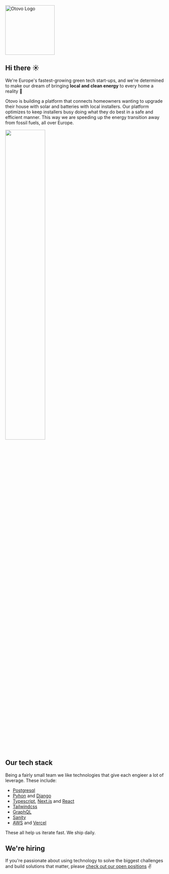 <picture>
  <source media="(prefers-color-scheme: dark)" srcset="https://user-images.githubusercontent.com/2470775/197496099-bc7bfa45-e329-483d-90d5-b48b98f814d7.png">
  <source media="(prefers-color-scheme: light)" srcset="https://user-images.githubusercontent.com/2470775/197496093-5541b09f-74f2-4ebb-b5c0-b63182dda772.png">
  <img src="https://user-images.githubusercontent.com/2470775/197496093-5541b09f-74f2-4ebb-b5c0-b63182dda772.png" width="156" alt="Otovo Logo" />
</picture>


## Hi there ☀️

We're Europe's fastest-growing green tech start-ups, and we're determined to make our dream of bringing **local and clean energy** to every home a reality 🌱

Otovo is building a platform that connects homeowners wanting to upgrade their house with solar and batteries with local installers. Our platform optimizes to keep installers busy doing what they do best in a safe and efficient manner. This way we are speeding up the energy transition away from fossil fuels, all over Europe.

<img src="https://www.otovo.com/images/map-2022.svg" width="50%" />


## Our tech stack

Being a fairly small team we like technologies that give each engieer a lot of leverage. These include:

- [Postgresql](https://www.postgresql.org/)
- [Pyhon](https://www.python.org/) and [Django](https://www.djangoproject.com/)
- [Typescript](https://www.typescriptlang.org/), [Next.js](https://nextjs.org/) and [React](https://reactjs.org/)
- [Tailwindcss](https://tailwindcss.com/)
- [GraphQL](https://graphql.org/)
- [Sanity](https://www.sanity.io/)
- [AWS](https://aws.amazon.com/) and [Vercel](https://vercel.com/)

These all help us iterate fast. We ship daily.


## We're hiring

If you're passionate about using technology to solve the biggest challenges and build solutions that matter, please [check out our open positions](https://careers.otovo.com/) ✌️
